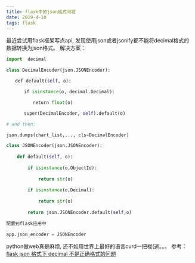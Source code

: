 ```yaml
---
title: flask中的json格式问题
date: 2019-4-10
tags: flask
---
```

最近尝试用flask框架写点api, 发现使用json或者jsonify都不能将decimal格式的数据转换为json格式。
解决方案：

```python
import  decimal

class DecimalEncoder(json.JSONEncoder):

　　def default(self, o):

　　　　if isinstance(o, decimal.Decimal):

　　　　　　return float(o)

　　　　super(DecimalEncoder, self).default(o)

# and then:

json.dumps(chart_list,..., cls=DecimalEncoder)

class JSONEncoder(json.JSONEncoder):
    
    def default(self, o):
        
        if isinstance(o,ObjectId):
            
            return str(o)
        
        if isinstance(o,Decimal):
            
            return str(o)
        
        return json.JSONEncoder.default(self,o)
    
配置到flask应用中

app.json_encoder = JSONEncoder
```
python做web真是麻烦, 还不如用世界上最好的语言curd一把梭(逃。。。
参考：[flask json 格式下 decimal 不是正确格式的问题](https://www.cnblogs.com/libaibuaidufu/p/10152233.html)

